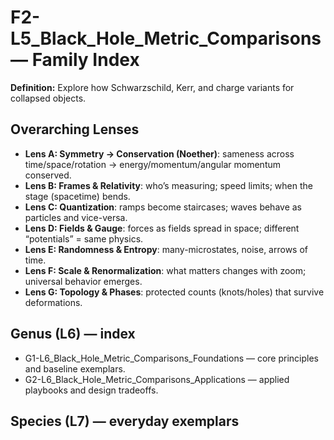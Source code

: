 # F2-L5_Black_Hole_Metric_Comparisons — Family Index
**Definition:** Explore how Schwarzschild, Kerr, and charge variants for collapsed objects.

## Overarching Lenses

- **Lens A: Symmetry -> Conservation (Noether)**: sameness across time/space/rotation → energy/momentum/angular momentum conserved.
- **Lens B: Frames & Relativity**: who’s measuring; speed limits; when the stage (spacetime) bends.
- **Lens C: Quantization**: ramps become staircases; waves behave as particles and vice-versa.
- **Lens D: Fields & Gauge**: forces as fields spread in space; different “potentials” = same physics.
- **Lens E: Randomness & Entropy**: many-microstates, noise, arrows of time.
- **Lens F: Scale & Renormalization**: what matters changes with zoom; universal behavior emerges.
- **Lens G: Topology & Phases**: protected counts (knots/holes) that survive deformations.

## Genus (L6) — index
- G1-L6_Black_Hole_Metric_Comparisons_Foundations — core principles and baseline exemplars.
- G2-L6_Black_Hole_Metric_Comparisons_Applications — applied playbooks and design tradeoffs.

## Species (L7) — everyday exemplars
